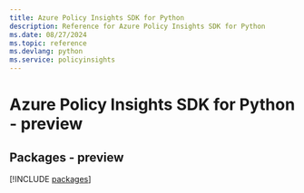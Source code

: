 ```yaml
---
title: Azure Policy Insights SDK for Python
description: Reference for Azure Policy Insights SDK for Python
ms.date: 08/27/2024
ms.topic: reference
ms.devlang: python
ms.service: policyinsights
---
```

# Azure Policy Insights SDK for Python - preview
## Packages - preview
[!INCLUDE [packages](policy-insights-index.md)]